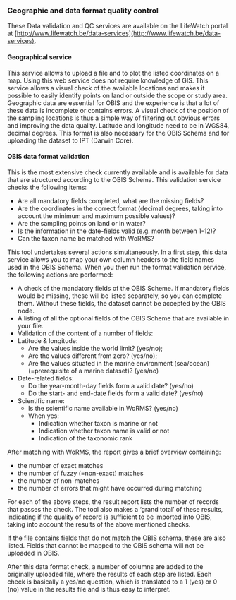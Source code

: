 ### Geographic and data format quality control

These Data validation and QC services are available on the LifeWatch portal at [http://www.lifewatch.be/data-services](http://www.lifewatch.be/data-services). 

#### Geographical service

This service allows to upload a file and to plot the listed coordinates on a map. Using this web service does not require knowledge of GIS. This service allows a visual check of the available locations and makes it possible to easily identify points on land or outside the scope or study area. Geographic data are essential for OBIS and the experience is that a lot of these data is incomplete or contains errors. A visual check of the position of the sampling locations is thus a simple way of filtering out obvious errors and improving the data quality. Latitude and longitude need to be in WGS84, decimal degrees. This format is also necessary for the OBIS Schema and for uploading the dataset to IPT (Darwin Core). 

#### OBIS data format validation

This is the most extensive check currently available and is available for data that are structured according to the OBIS Schema. This validation service checks the following items: 

*	Are all mandatory fields completed, what are the missing fields? 
*	Are the coordinates in the correct format (decimal degrees, taking into account the minimum and maximum possible values)? 
*	Are the sampling points on land or in water? 
*	Is the information in the date-fields valid (e.g. month between 1-12)? 
*	Can the taxon name be matched with WoRMS? 

This tool undertakes several actions simultaneously. In a first step, this data service allows you to map your own column headers to the field names used in the OBIS Schema. When you then run the format validation service, the following actions are performed:

*	A check of the mandatory fields of the OBIS Scheme. If mandatory fields would be missing, these will be listed separately, so you can complete them. Without these fields, the dataset cannot be accepted by the OBIS node. 
*	A listing of all the optional fields of the OBIS Scheme that are available in your file. 
*	Validation of the content of a number of fields: 
  *	Latitude & longitude: 
    * Are the values inside the world limit? (yes/no); 
    * Are the values different from zero? (yes/no); 
    * Are the values situated in the marine environment (sea/ocean) (=prerequisite of a marine dataset)? (yes/no) 
 *	Date-related fields: 
    * Do the year-month-day fields form a valid date? (yes/no) 
    * Do the start- and end-date fields form a valid date? (yes/no) 
*	Scientific name: 
    *	Is the scientific name available in WoRMS? (yes/no)
      *	When yes: 
        * Indication whether taxon is marine or not 
        * Indication whether taxon name is valid or not 
        * Indication of the taxonomic rank 

After matching with WoRMS, the report gives a brief overview containing:
 
* the number of exact matches
* the number of fuzzy (=non-exact) matches
* the number of non-matches
* the number of errors that might have occurred during matching

For each of the above steps, the result report lists the number of records that passes the check. The tool also makes a ‘grand total’ of these results, indicating if the quality of record is sufficient to be imported into OBIS, taking into account the results of the above mentioned checks.

If the file contains fields that do not match the OBIS schema, these are also listed. Fields that cannot be mapped to the OBIS schema will not be uploaded in OBIS.

After this data format check, a number of columns are added to the originally uploaded file, where the results of each step are listed. Each check is basically a yes/no question, which is translated to a 1 (yes) or 0 (no) value in the results file and is thus easy to interpret.
